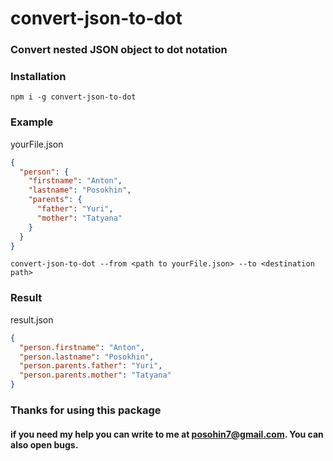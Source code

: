# convert-json-to-dot

### Convert nested JSON object to dot notation

### Installation

```
npm i -g convert-json-to-dot
```

### Example

yourFile.json

```json
{
  "person": {
    "firstname": "Anton",
    "lastname": "Posokhin",
    "parents": {
      "father": "Yuri",
      "mother": "Tatyana"
    }
  }
}
```

```shell
convert-json-to-dot --from <path to yourFile.json> --to <destination path>
```

### Result

result.json

```json
{
  "person.firstname": "Anton",
  "person.lastname": "Posokhin",
  "person.parents.father": "Yuri",
  "person.parents.mother": "Tatyana"
}
```

### Thanks for using this package

#### if you need my help you can write to me at posohin7@gmail.com. You can also open bugs.
